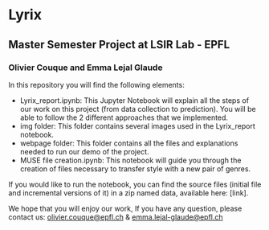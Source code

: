 # Lyrix
## Master Semester Project at LSIR Lab - EPFL
### Olivier Couque and Emma Lejal Glaude

In this repository you will find the following elements:
- Lyrix_report.ipynb: This Jupyter Notebook will explain all the steps of our work on this project (from data collection to prediction). You will be able to follow the 2 different approaches that we implemented.
- img folder: This folder contains several images used in the Lyrix_report notebook.
- webpage folder: This folder contains all the files and explanations needed to run our demo of the project.
- MUSE file creation.ipynb: This notebook will guide you through the creation of files necessary to transfer style with a new pair of genres.

If you would like to run the notebook, you can find the source files (initial file and incremental versions of it) in a zip named data, available here: [link].

We hope that you will enjoy our work,
If you have any question, please contact us: olivier.couque@epfl.ch & emma.lejal-glaude@epfl.ch
